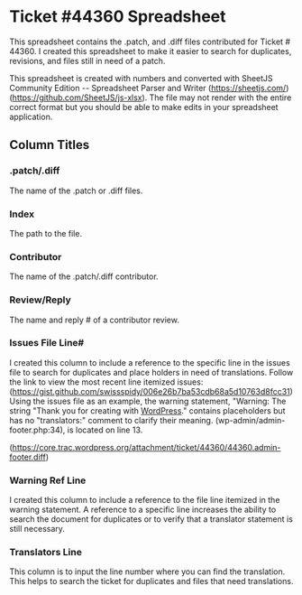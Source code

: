 # Ticket #44360 Spreadsheet
This spreadsheet contains the .patch, and .diff files contributed for Ticket # 44360. I created this spreadsheet to make it easier to search for duplicates, revisions, and files still in need of a patch.

This spreadsheet is created with numbers and converted with SheetJS Community Edition
-- Spreadsheet Parser and Writer (https://sheetjs.com/) (https://github.com/SheetJS/js-xlsx).
The file may not render with the entire correct format but you should be able to make edits in your spreadsheet application.

##  Column Titles

### .patch/.diff
The name of the .patch or .diff files.

### Index
The path to the file.

### Contributor
The name of the .patch/.diff contributor.

### Review/Reply
The name and reply # of a contributor review.

### Issues File Line#
I created this column to include a reference to the specific line in the issues file to search for duplicates and place holders in need of translations.
Follow the link to view the most recent line itemized issues:
(https://gist.github.com/swissspidy/006e26b7ba53cdb68a5d10763d8fcc31)
Using the issues file as an example, the warning statement, "Warning: The string "Thank you for creating with <a href="%s">WordPress</a>."
contains placeholders but has no "translators:" comment to clarify their meaning.
(wp-admin/admin-footer.php:34), is located on line 13.    

(https://core.trac.wordpress.org/attachment/ticket/44360/44360.admin-footer.diff)   

### Warning Ref Line #
I created this column to include a reference to the file line itemized in the warning statement. A reference to a specific line increases the ability to search the document for duplicates or to verify that a translator statement is still necessary.   

### Translators Line #
This column is to input the line number where you can find the translation. This helps to search the ticket for duplicates and files that need translations.
